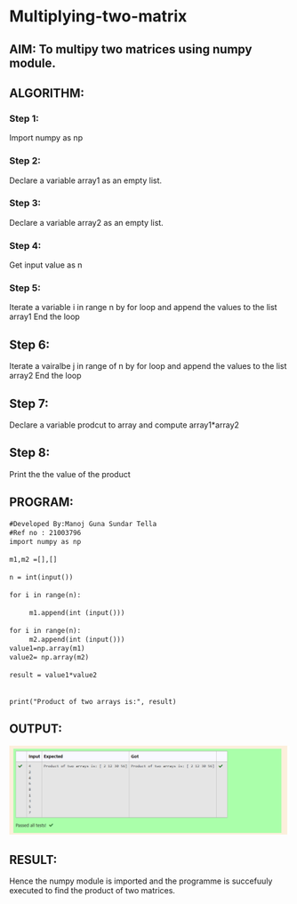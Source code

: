 # Multiplying-two-matrix

## AIM: To multipy two matrices using numpy module.

## ALGORITHM:

### Step 1:
Import numpy as np
### Step 2:
Declare a variable array1 as an empty list. 
### Step 3:
Declare a variable array2 as an empty list.
### Step 4:
Get input value as n 
### Step 5:
Iterate a variable i in range n by for loop and append the values to the list array1
End the loop
## Step 6:
Iterate a vairalbe j in range of n by for loop and append the values to the list array2
End the loop
## Step 7:
Declare a variable prodcut to array and compute array1*array2
## Step 8:
Print the the value of the product
## PROGRAM: 
```
#Developed By:Manoj Guna Sundar Tella
#Ref no : 21003796
import numpy as np

m1,m2 =[],[]

n = int(input())

for i in range(n):

     m1.append(int (input()))

for i in range(n):
     m2.append(int (input()))
value1=np.array(m1)
value2= np.array(m2)

result = value1*value2


print("Product of two arrays is:", result)
```

## OUTPUT:
![Github Logo](multiplication.png)

## RESULT:
Hence the numpy module is imported and the programme is succefuuly executed to find the product of two matrices.
